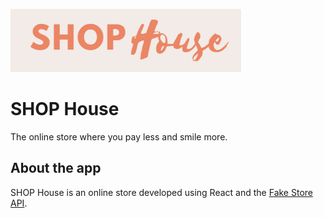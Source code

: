![logo](https://github.com/shadzijusu/SHOP-House/blob/main/src/images/logo.png)
# SHOP House

The online store where you pay less and smile more.

## About the app
SHOP House is an online store developed using React and the [Fake Store API](https://fakestoreapi.com/). 
